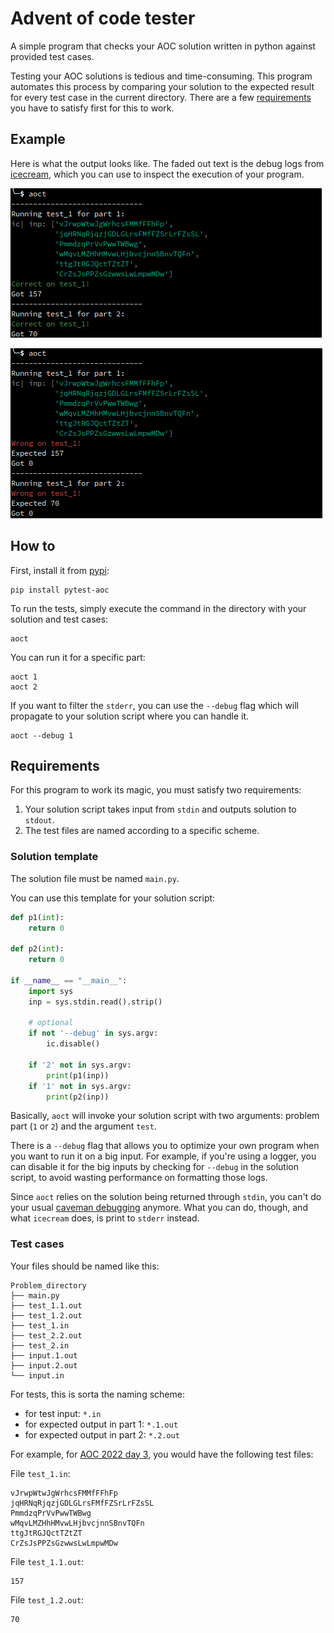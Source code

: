 # Advent of code tester
A simple program that checks your AOC solution written in python against provided test cases.

Testing your AOC solutions is tedious and time-consuming. This program automates this process by comparing your solution to the expected result for every test case in the current directory. There are a few [requirements](#requirements) you have to satisfy first for this to work.

## Example
Here is what the output looks like.
The faded out text is the debug logs from [icecream](https://github.com/gruns/icecream), which you can use to inspect the execution of your program.

![](./img/success.png)

![](./img/failed.png)

## How to
First, install it from [pypi](https://pypi.org/project/pytest-aoc/):
``` shell
pip install pytest-aoc
```

To run the tests, simply execute the command in the directory with your solution and test cases:
``` shell
aoct
```

You can run it for a specific part:
``` shell
aoct 1
aoct 2
```

If you want to filter the `stderr`, you can use the `--debug` flag which will propagate to your solution script where you can handle it.

``` shell
aoct --debug 1
```

## Requirements
For this program to work its magic, you must satisfy two requirements:
1. Your solution script takes input from `stdin` and outputs solution to `stdout`.
2. The test files are named according to a specific scheme.

### Solution template

The solution file must be named `main.py`.

You can use this template for your solution script:
``` python
def p1(int):
    return 0

def p2(int):
    return 0

if __name__ == "__main__":
    import sys
    inp = sys.stdin.read().strip()
    
    # optional
    if not '--debug' in sys.argv:
        ic.disable()

    if '2' not in sys.argv:
        print(p1(inp))
    if '1' not in sys.argv:
        print(p2(inp))
```

Basically, `aoct` will invoke your solution script with two arguments: 
problem part (`1` or `2`) and the argument `test`.

There is a `--debug` flag
that allows you to optimize your own program when you want to run it on a big input.
For example, if you're using a logger,
you can disable it for the big inputs
by checking for `--debug` in the solution script,
to avoid wasting performance on formatting those logs.

Since `aoct` relies on the solution being returned through `stdin`, you can't do your usual [caveman debugging](https://medium.com/supernova-invention-park/the-caveman-debugging-ab8f7151415f) anymore. What you can do, though, and what `icecream` does, is print to `stderr` instead.
### Test cases
Your files should be named like this:
``` text
Problem_directory
├── main.py
├── test_1.1.out
├── test_1.2.out
├── test_1.in
├── test_2.2.out
├── test_2.in
├── input.1.out
├── input.2.out
└── input.in
```

For tests, this is sorta the naming scheme:
- for test input: `*.in`
- for expected output in part 1: `*.1.out`
- for expected output in part 2: `*.2.out`

For example, for [AOC 2022 day 3](https://adventofcode.com/2022/day/3), you would have the following test files:

File `test_1.in`:
``` text
vJrwpWtwJgWrhcsFMMfFFhFp
jqHRNqRjqzjGDLGLrsFMfFZSrLrFZsSL
PmmdzqPrVvPwwTWBwg
wMqvLMZHhHMvwLHjbvcjnnSBnvTQFn
ttgJtRGJQctTZtZT
CrZsJsPPZsGzwwsLwLmpwMDw
```

File `test_1.1.out`:
``` text
157
```

File `test_1.2.out`:
``` text
70
```
